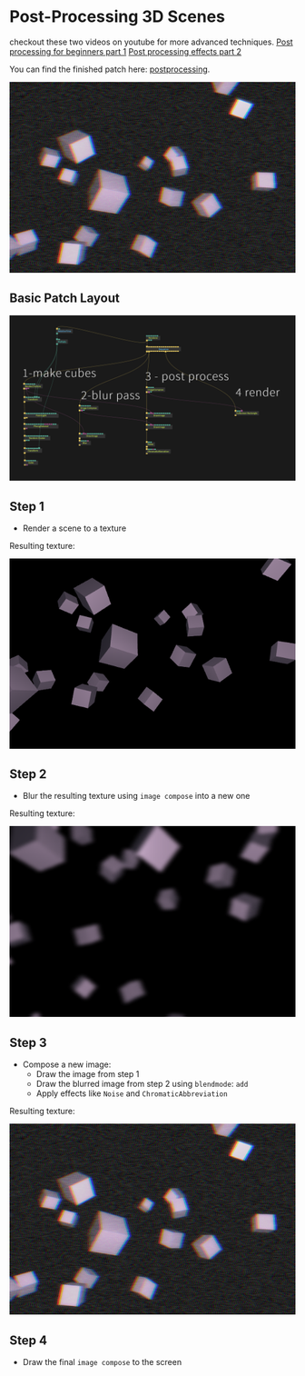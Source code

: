 
# Post-Processing 3D Scenes
checkout these two videos on youtube for more advanced techniques.
[Post processing for beginners part 1](https://www.youtube.com/watch?v=x2jKZgmFVq4&list=PLYimpE2xWgBunnSc59xrSviLRxG1GWxP3&index=10&t=1s)
[Post processing effects part 2](https://www.youtube.com/watch?v=r4_EHvNTntE&list=PLYimpE2xWgBunnSc59xrSviLRxG1GWxP3&index=11&t=1s)

You can find the finished patch here: [postprocessing](https://cables.gl/p/5645f59a9a013fa25927562a).

![](img/d_post_process.png)

## Basic Patch Layout

![](img/a_general_layout_full_patch.png)

## Step 1

- Render a scene to a texture

Resulting texture:

![](img/b_render_cubes_to_texture.png)

## Step 2

- Blur the resulting texture using `image compose` into a new one

Resulting texture:  

![](img/c_blur_effect.png)

## Step 3

- Compose a new image:
  - Draw the image from step 1
  - Draw the blurred image from step 2 using `blendmode`: `add`
  - Apply effects like `Noise` and `ChromaticAbbreviation`


Resulting texture:  

![](img/d_post_process.png)

## Step 4

- Draw the final `image compose` to the screen

